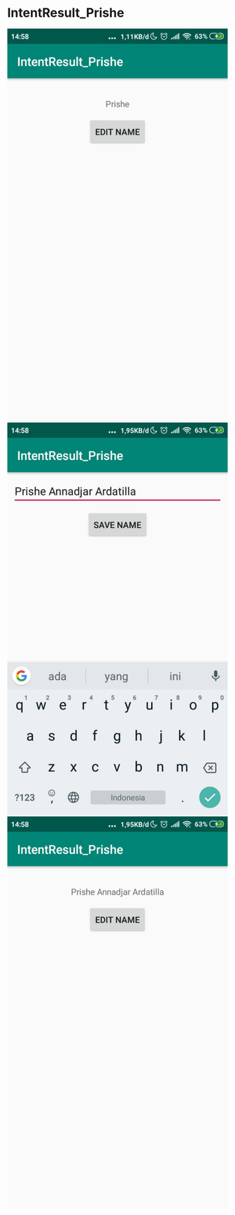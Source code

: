 # IntentResult_Prishe
![alt text](https://github.com/PrisheAA/IntentResult_Prishe/blob/master/INTENTRESULT1.jpeg)
![alt text](https://github.com/PrisheAA/IntentResult_Prishe/blob/master/INTENTRESULT2.jpeg)
![alt text](https://github.com/PrisheAA/IntentResult_Prishe/blob/master/INTENTRESULT3.jpeg)
